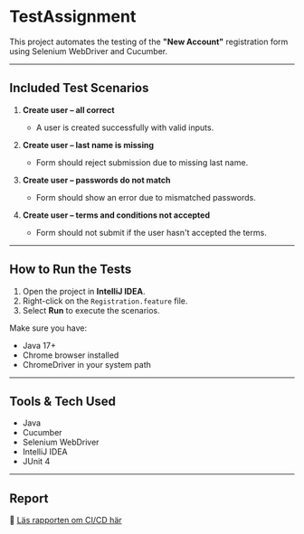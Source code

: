 # TestAssignment 

This project automates the testing of the **"New Account"** registration form using Selenium WebDriver and Cucumber.

---

##  Included Test Scenarios

1. **Create user – all correct**
    - A user is created successfully with valid inputs.

2. **Create user – last name is missing**
    - Form should reject submission due to missing last name.

3. **Create user – passwords do not match**
    - Form should show an error due to mismatched passwords.

4. **Create user – terms and conditions not accepted**
    - Form should not submit if the user hasn't accepted the terms.

---

## How to Run the Tests

1. Open the project in **IntelliJ IDEA**.
2. Right-click on the `Registration.feature` file.
3. Select **Run** to execute the scenarios.

Make sure you have:
- Java 17+
- Chrome browser installed
- ChromeDriver in your system path

---

## Tools & Tech Used

- Java
- Cucumber
- Selenium WebDriver
- IntelliJ IDEA
- JUnit 4

---

##  Report

📄 [Läs rapporten om CI/CD här](docs/CI.pdf)


